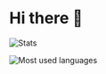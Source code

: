 # Hi there 👋

![Stats](https://github-readme-stats.vercel.app/api?username=conseilgouz&show_icons=true&theme=radical&count_private=true)

![Most used languages](https://github-readme-stats.vercel.app/api/top-langs/?username=conseilgouz)
